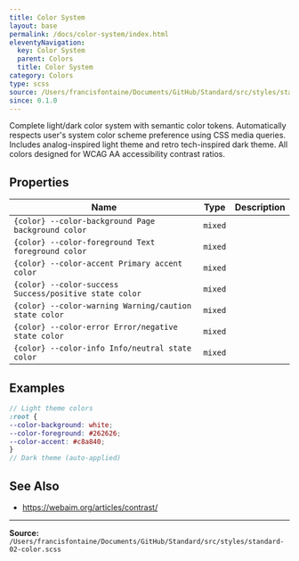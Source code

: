 ```yaml
---
title: Color System
layout: base
permalink: /docs/color-system/index.html
eleventyNavigation:
  key: Color System
  parent: Colors
  title: Color System
category: Colors
type: scss
source: /Users/francisfontaine/Documents/GitHub/Standard/src/styles/standard-02-color.scss
since: 0.1.0
---
```


Complete light/dark color system with semantic color tokens.
Automatically respects user's system color scheme preference using CSS media queries.
Includes analog-inspired light theme and retro tech-inspired dark theme.
All colors designed for WCAG AA accessibility contrast ratios.

## Properties

| Name | Type | Description |
|------|------|-------------|
| `{color} --color-background Page background color` | `mixed` |  |
| `{color} --color-foreground Text foreground color` | `mixed` |  |
| `{color} --color-accent Primary accent color` | `mixed` |  |
| `{color} --color-success Success/positive state color` | `mixed` |  |
| `{color} --color-warning Warning/caution state color` | `mixed` |  |
| `{color} --color-error Error/negative state color` | `mixed` |  |
| `{color} --color-info Info/neutral state color` | `mixed` |  |

## Examples

```scss
// Light theme colors
:root {
--color-background: white;
--color-foreground: #262626;
--color-accent: #c8a840;
}
// Dark theme (auto-applied)
```

## See Also

- https://webaim.org/articles/contrast/


---

**Source:** `/Users/francisfontaine/Documents/GitHub/Standard/src/styles/standard-02-color.scss`
